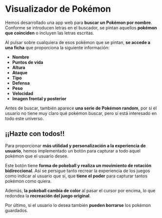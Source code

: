 # Visualizador de Pokémon

Hemos desarrollado una app web para **buscar un Pokémon por nombre**. Conforme se introducen letras en el buscador, se pintan aquellos **pokémon que coinciden** o incluyen las letras escritas.

Al pulsar sobre cualquiera de esos pokémon que se pintan, **se accede a una ficha** que proporciona la siguiente información:

* **Nombre**
* **Puntos de vida**
* **Altura**
* **Ataque**
* **Tipo**
* **Defensa**
* **Peso**
* **Velocidad**
* **Imagen frontal y posterior**

Antes de buscar, también aparece **una serie de Pokémon random**, por si el usuario no tiene muy claro qué pokémon buscar, pero sí está interesado en todo este universo.

## ¡¡Hazte con todos!!

Para proporcionar **más utilidad y personalización a la experiencia de usuario**, hemos implementado un botón para capturar a todo aquel pokémon que el usuario desee.

Este botón tiene **forma de pokeball y realiza un movimiento de rotación bidireccional**. Así se persigue tanto recrear la experiencia de los juegos como indicar al usuario que sí, que **tiene el poder** para capturar tantos pokémon como quiera.

Además, **la pokeball cambia de color** al pasar el cursor por encima, lo que redondea la **recreación del juego original**.

Por último, si el usuario lo desea también **pueden borrarse** los pokémon guardados.

